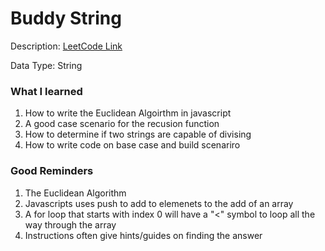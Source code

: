 <h1>Buddy String</h1>

<p>Description: <a href="https://leetcode.com/problems/greatest-common-divisor-of-strings/description/"> LeetCode Link</a></p>

<p style=‘color:blue’>Data Type: String</p>

<h3>What I learned</h3>	
    <ol>
		<li>How to write the Euclidean Algoirthm in javascript</li>
		<li>A good case scenario for the recusion function</li>
		<li>How to determine if two strings are capable of divising</li>	
		<li>How to write code on base case and build scenariro</li>	
    </ol>
        
<h3>Good Reminders</h3>	
    <ol>
		<li>The Euclidean Algorithm</li>
		<li>Javascripts uses push to add to elemenets to the add of an array</li>
		<li>A for loop that starts with index 0 will have a "<" symbol to loop all the way through the array</li>
		<li>Instructions often give hints/guides on finding the answer</li>
	</ol>
